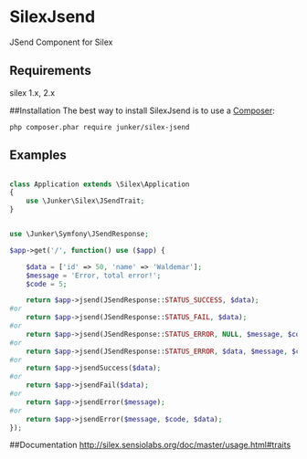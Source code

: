 # SilexJsend
JSend Component for Silex

## Requirements
silex 1.x, 2.x

##Installation
The best way to install SilexJsend is to use a [Composer](https://getcomposer.org/download):

    php composer.phar require junker/silex-jsend

## Examples

```php

class Application extends \Silex\Application
{
	use \Junker\Silex\JSendTrait;
}

```

```php

use \Junker\Symfony\JSendResponse;

$app->get('/', function() use ($app) {

	$data = ['id' => 50, 'name' => 'Waldemar'];
	$message = 'Error, total error!';
	$code = 5;

	return $app->jsend(JSendResponse::STATUS_SUCCESS, $data);
#or
	return $app->jsend(JSendResponse::STATUS_FAIL, $data);
#or 
	return $app->jsend(JSendResponse::STATUS_ERROR, NULL, $message, $code);
#or
	return $app->jsend(JSendResponse::STATUS_ERROR, $data, $message, $code);
#or
	return $app->jsendSuccess($data);
#or
	return $app->jsendFail($data);
#or
	return $app->jsendError($message);
#or
	return $app->jsendError($message, $code, $data);
});

```
##Documentation
http://silex.sensiolabs.org/doc/master/usage.html#traits
